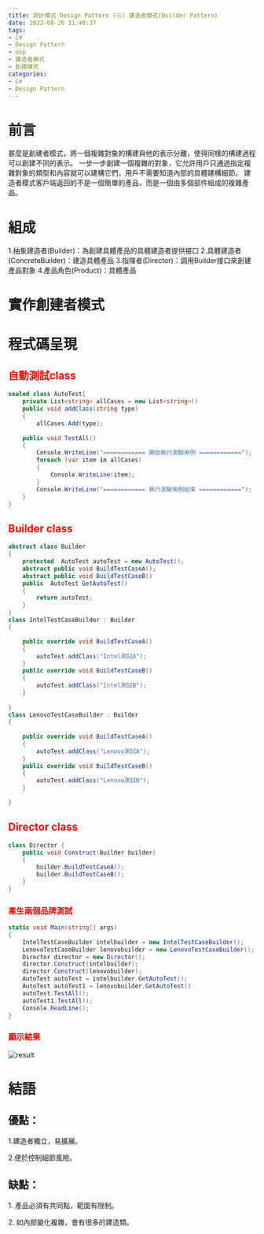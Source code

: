 ```yaml
---
title: 設計模式 Design Pattern (三) 建造者模式(Builder Pattern)
date: 2022-08-26 11:40:37
tags: 
- C#
- Design Pattern
- oop
- 建造者模式
- 創建模式
categories: 
- C#
- Design Pattern
---
```




# 前言
甚麼是創建者模式，將一個複雜對象的構建與他的表示分離，使得同樣的構建過程可以創建不同的表示。 一步一步創建一個複雜的對象，它允許用戶只通過指定複雜對象的類型和內容就可以建構它們，用戶不需要知道內部的具體建構細節。
建造者模式客戶端返回的不是一個簡單的產品，而是一個由多個部件組成的複雜產品。

<!--more-->


# 組成
 1.抽象建造者(Builder)：為創建具體產品的具體建造者提供接口
 2.具體建造者(ConcreteBuilder)：建造具體產品
 3.指揮者(Director)：調用Builder接口來創建產品對象
 4.產品角色(Product)：具體產品

# 實作創建者模式

# 程式碼呈現

<h2 style="color:red">自動測試class</h2>

```C#
sealed class AutoTest{
    private List<string> allCases = new List<string>()
    public void addClass(string type)
    {
        allCases.Add(type);
    
    public void TestAll()
    {
        Console.WriteLine("============ 開始執行測驗用例 ============");
        foreach (var item in allCases)
        {
            Console.WriteLine(item);
        }
        Console.WriteLine("============ 執行測驗用例結束 ============");
    }
}
```

<h2 style="color:red">Builder class</h2>

```C#
abstract class Builder
{
    protected  AutoTest autoTest = new AutoTest();
    abstract public void BuildTestCaseA();
    abstract public void BuildTestCaseB()
    public  AutoTest GetAutoTest()
    {
        return autoTest;
    }
}
class IntelTestCaseBuilder : Builder
{

    public override void BuildTestCaseA()
    {
        autoTest.addClass("Intel測試A");
    }
    public override void BuildTestCaseB()
    {
        autoTest.addClass("Intel測試B");
    }
  
}
class LenovoTestCaseBuilder : Builder
{
  
    public override void BuildTestCaseA()
    {
        autoTest.addClass("Lenovo測試A");
    }
    public override void BuildTestCaseB()
    {
        autoTest.addClass("Lenovo測試B");
    }
 
}
```


<h2 style="color:red">Director class</h2>

```C#
class Director {
    public void Construct(Builder builder)
    {
        builder.BuildTestCaseA();
        builder.BuildTestCaseB();
    }
}
```



<h3 style="color:red">產生兩個品牌測試</h3>


```C#
static void Main(string[] args)
{
    IntelTestCaseBuilder intelbuilder = new IntelTestCaseBuilder();
    LenovoTestCaseBuilder lenovobuilder = new LenovoTestCaseBuilder();
    Director director = new Director();
    director.Construct(intelbuilder);
    director.Construct(lenovobuilder);
    AutoTest autoTest = intelbuilder.GetAutoTest();
    AutoTest autoTest1 = lenovobuilder.GetAutoTest()
    autoTest.TestAll();
    autoTest1.TestAll();
    Console.ReadLine();
}
```

<h3 style="color:red">顯示結果</h3>

![result](../image/designpattern/designpattern-builder.png "result")


# 結語
## 優點：
1.建造者獨立，易擴展。

2.便於控制細節風險。

## 缺點：
​1. 產品必須有共同點，範圍有限制。

​2. 如內部變化複雜，會有很多的建造類。